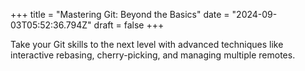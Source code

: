 +++
title = "Mastering Git: Beyond the Basics"
date = "2024-09-03T05:52:36.794Z"
draft = false
+++

  Take your Git skills to the next level with advanced techniques like interactive rebasing, cherry-picking, and managing multiple remotes.
        